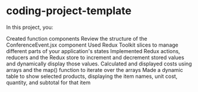 # coding-project-template

In this project, you:

Created function components
Review the structure of the ConferenceEvent.jsx component
Used Redux Toolkit slices to manage different parts of your application's states
Implemented Redux actions, reducers and the Redux store to increment and decrement stored values and dynamically display those values.
Calculated and displayed costs using arrays and the map() function to iterate over the arrays
Made a dynamic table to show selected products, displaying the item names, unit cost, quantity, and subtotal for that item